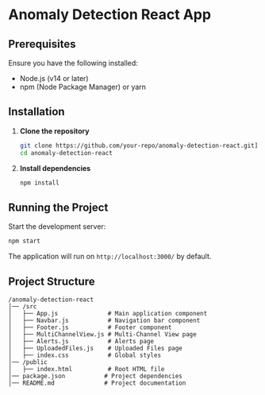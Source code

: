 # Anomaly Detection React App

## Prerequisites
Ensure you have the following installed:
- Node.js (v14 or later)
- npm (Node Package Manager) or yarn

## Installation
1. **Clone the repository**
   ```sh
   git clone https://github.com/your-repo/anomaly-detection-react.git](https://github.com/ShashankS04/anomaly-detection.git
   cd anomaly-detection-react
   ```

2. **Install dependencies**
   ```sh
   npm install
   ```


## Running the Project
Start the development server:
```sh
npm start
```


The application will run on `http://localhost:3000/` by default.

## Project Structure
```
/anomaly-detection-react
│── /src
│   ├── App.js              # Main application component
│   ├── Navbar.js           # Navigation bar component
│   ├── Footer.js           # Footer component
│   ├── MultiChannelView.js # Multi-Channel View page
│   ├── Alerts.js           # Alerts page
│   ├── UploadedFiles.js    # Uploaded Files page
│   ├── index.css           # Global styles
│── /public
│   ├── index.html          # Root HTML file
│── package.json           # Project dependencies
│── README.md              # Project documentation
```


